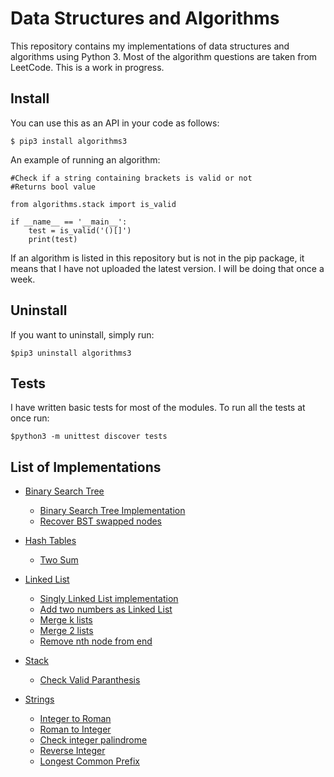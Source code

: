 Data Structures and Algorithms
==============================
 
This repository contains my implementations of data structures and algorithms using Python 3. Most of the algorithm questions are taken from LeetCode. This is a work in progress.

## Install
You can use this as an API in your code as follows:

	$ pip3 install algorithms3

An example of running an algorithm:

```python3
#Check if a string containing brackets is valid or not
#Returns bool value

from algorithms.stack import is_valid

if __name__ == '__main__':
	test = is_valid('()[]')
	print(test)
```

If an algorithm is listed in this repository but is not in the pip package, it means that I have not uploaded the latest version. I will be doing that once a week. 

## Uninstall
If you want to uninstall, simply run:

	$pip3 uninstall algorithms3

## Tests
I have written basic tests for most of the modules. To run all the tests at once run:
	
	$python3 -m unittest discover tests

## List of Implementations

* [Binary Search Tree](algorithms/bst)
	* [Binary Search Tree Implementation](algorithms/bst/bst.py)
	* [Recover BST swapped nodes](algorithms/bst/recover_bst.py)

* [Hash Tables](algorithms/hashtables)
	* [Two Sum](algorithms/hashtables/two_sum.py)

* [Linked List](algorithms/linkedlist)
	* [Singly Linked List implementation](algorithms/linkedlist/singly_linked_list.py)
	* [Add two numbers as Linked List](algorithms/linkedlist/add_two_numbers.py)
	* [Merge k lists](algorithms/linkedlist/merge_k_lists.py)
	* [Merge 2 lists](algorithms/linkedlist/merge_two_lists.py)
	* [Remove nth node from end](algorithms/linkedlist/remove_nth_end.py)

* [Stack](algorithms/stack)
	* [Check Valid Paranthesis](algorithms/stack/valid_paran.py)

* [Strings](algorithms/strings)
	* [Integer to Roman](algorithms/strings/int_to_roman.py)
	* [Roman to Integer](algorithms/strings/roman_to_int.py)
	* [Check integer palindrome](algorithms/strings/palindrome.py)
	* [Reverse Integer](algorithms/strings/reverse_int.py)
	* [Longest Common Prefix](algorithms/strings/longest_common_prefix.py)


